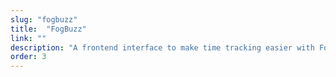 ```yaml
---
slug: "fogbuzz"
title:  "FogBuzz"
link: ""
description: "A frontend interface to make time tracking easier with Fogbugz. It's built with Vue and intentionally has no build process. Thankfully Fogbugz has a great API and amazing developer support."
order: 3
---
```

